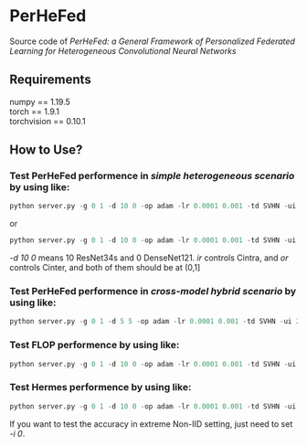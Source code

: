 # PerHeFed
Source code of *PerHeFed: a General Framework of Personalized Federated Learning for Heterogeneous Convolutional Neural Networks*

## Requirements
numpy == 1.19.5            
torch == 1.9.1         
torchvision == 0.10.1               

## How to Use?
### Test PerHeFed performence in *simple heterogeneous scenario* by using like:               
```python
python server.py -g 0 1 -d 10 0 -op adam -lr 0.0001 0.001 -td SVHN -ui 2 -se 0 -e 100 -t layer -ir 1.0 -or 0.5 -m origin -i 1 -p 0 -ha 10
```
or       
```python
python server.py -g 0 1 -d 10 0 -op adam -lr 0.0001 0.001 -td SVHN -ui 2 -se 0 -e 100 -t inner -ir 0.5 -or 1.0 -m origin -i 1 -p 0 -ha 10
```
*-d  10 0* means 10 ResNet34s and 0 DenseNet121. *ir* controls Cintra, and *or*  controls Cinter, and both of them should be at (0,1]                  

### Test PerHeFed performence in *cross-model hybrid scenario* by using like:   
```python
python server.py -g 0 1 -d 5 5 -op adam -lr 0.0001 0.001 -td SVHN -ui 2 -se 0 -e 100 -t layer -ir 0.6 -or 1.0 -m origin -i 1 -p 0 -ha 10
```

### Test FLOP performence  by using like:               
```python
python server.py -g 0 1 -d 10 0 -op adam -lr 0.0001 0.001 -td SVHN -ui 2 -se 0 -e 100 -t layer -ir 1.0 -or 1.0 -m flop -i 1 -p 0 -ha 10
```


### Test Hermes performence  by using like:               
```python
python server.py -g 0 1 -d 10 0 -op adam -lr 0.0001 0.001 -td SVHN -ui 2 -se 0 -e 100 -t layer -ir 0.5 -or 1.0 -m hermes -i 1 -p 0 -ha 10
```

If you want to test the accuracy in extreme Non-IID setting, just need to set  *-i  0*.            

